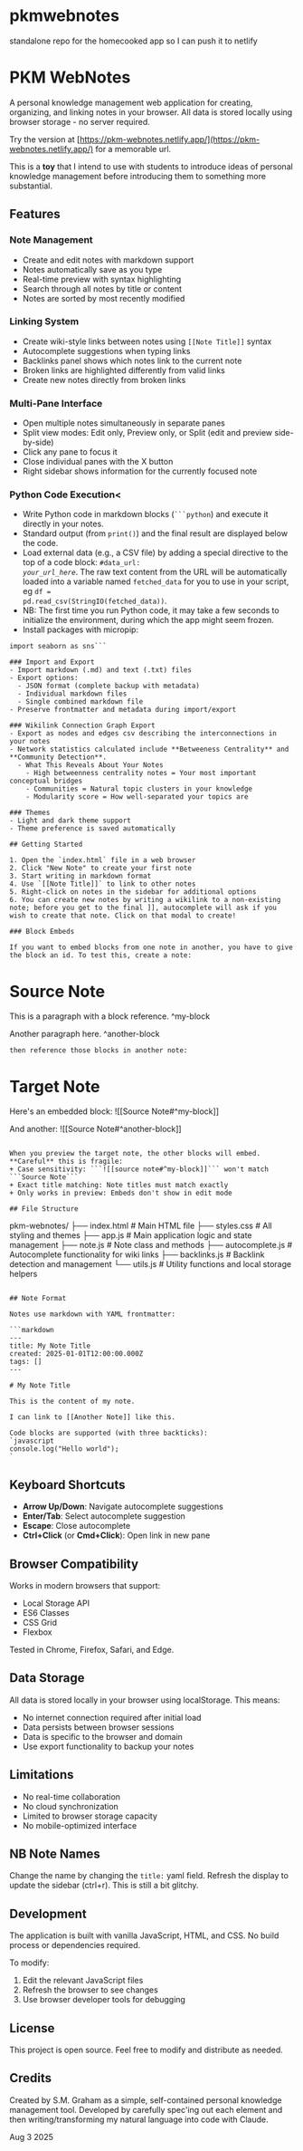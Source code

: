 # pkmwebnotes
standalone repo for the homecooked app so I can push it to netlify

# PKM WebNotes

A personal knowledge management web application for creating, organizing, and linking notes in your browser. All data is stored locally using browser storage - no server required.

Try the version at [https://pkm-webnotes.netlify.app/](https://pkm-webnotes.netlify.app/) for a memorable url.

This is a **toy** that I intend to use with students to introduce ideas of personal knowledge management before introducing them to something more substantial.

## Features

### Note Management
- Create and edit notes with markdown support
- Notes automatically save as you type
- Real-time preview with syntax highlighting
- Search through all notes by title or content
- Notes are sorted by most recently modified

### Linking System
- Create wiki-style links between notes using `[[Note Title]]` syntax
- Autocomplete suggestions when typing links
- Backlinks panel shows which notes link to the current note
- Broken links are highlighted differently from valid links
- Create new notes directly from broken links

### Multi-Pane Interface
- Open multiple notes simultaneously in separate panes
- Split view modes: Edit only, Preview only, or Split (edit and preview side-by-side)
- Click any pane to focus it
- Close individual panes with the X button
- Right sidebar shows information for the currently focused note

### Python Code Execution<
- Write Python code in markdown blocks (<code>\`\`\`python</code>) and execute it directly in your notes.
- Standard output (from <code>print()</code>) and the final result are displayed below the code.
- Load external data (e.g., a CSV file) by adding a special directive to the top of a code block: <code>#data_url: *your_url_here*</code>. The raw text content from the URL will be automatically loaded into a variable named <code>fetched_data</code> for you to use in your script, eg <code>df = pd.read_csv(StringIO(fetched_data))</code>.</li>
- NB:</b> The first time you run Python code, it may take a few seconds to initialize the environment, during which the app might seem frozen.
- Install packages with micropip:
```await micropip.install('seaborn')
import seaborn as sns```

### Import and Export
- Import markdown (.md) and text (.txt) files
- Export options:
  - JSON format (complete backup with metadata)
  - Individual markdown files
  - Single combined markdown file
- Preserve frontmatter and metadata during import/export

### Wikilink Connection Graph Export
- Export as nodes and edges csv describing the interconnections in your notes
- Network statistics calculated include **Betweeness Centrality** and **Community Detection**.
  - What This Reveals About Your Notes
    - High betweenness centrality notes = Your most important conceptual bridges
    - Communities = Natural topic clusters in your knowledge
    - Modularity score = How well-separated your topics are

### Themes
- Light and dark theme support
- Theme preference is saved automatically

## Getting Started

1. Open the `index.html` file in a web browser
2. Click "New Note" to create your first note
3. Start writing in markdown format
4. Use `[[Note Title]]` to link to other notes
5. Right-click on notes in the sidebar for additional options
6. You can create new notes by writing a wikilink to a non-existing note; before you get to the final ]], autocomplete will ask if you wish to create that note. Click on that modal to create!

### Block Embeds

If you want to embed blocks from one note in another, you have to give the block an id. To test this, create a note:

```
# Source Note

This is a paragraph with a block reference. ^my-block

Another paragraph here. ^another-block
```
then reference those blocks in another note:

```
# Target Note

Here's an embedded block:
![[Source Note#^my-block]]

And another:
![[Source Note#^another-block]]
```

When you preview the target note, the other blocks will embed. **Careful** this is fragile:
+ Case sensitivity: ```![[source note#^my-block]]``` won't match ```Source Note```
+ Exact title matching: Note titles must match exactly
+ Only works in preview: Embeds don't show in edit mode

## File Structure

```
pkm-webnotes/
├── index.html          # Main HTML file
├── styles.css          # All styling and themes
├── app.js             # Main application logic and state management
├── note.js            # Note class and methods
├── autocomplete.js    # Autocomplete functionality for wiki links
├── backlinks.js       # Backlink detection and management
└── utils.js           # Utility functions and local storage helpers
```

## Note Format

Notes use markdown with YAML frontmatter:

```markdown
---
title: My Note Title
created: 2025-01-01T12:00:00.000Z
tags: []
---

# My Note Title

This is the content of my note.

I can link to [[Another Note]] like this.

Code blocks are supported (with three backticks):
`javascript
console.log("Hello world");
`

```

## Keyboard Shortcuts

- **Arrow Up/Down**: Navigate autocomplete suggestions
- **Enter/Tab**: Select autocomplete suggestion
- **Escape**: Close autocomplete
- **Ctrl+Click** (or **Cmd+Click**): Open link in new pane

## Browser Compatibility

Works in modern browsers that support:
- Local Storage API
- ES6 Classes
- CSS Grid
- Flexbox

Tested in Chrome, Firefox, Safari, and Edge.

## Data Storage

All data is stored locally in your browser using localStorage. This means:
- No internet connection required after initial load
- Data persists between browser sessions
- Data is specific to the browser and domain
- Use export functionality to backup your notes

## Limitations

- No real-time collaboration
- No cloud synchronization
- Limited to browser storage capacity
- No mobile-optimized interface

## NB Note Names
Change the name by changing the `title:` yaml field. Refresh the display to update the sidebar (ctrl+r). This is still a bit glitchy.

## Development

The application is built with vanilla JavaScript, HTML, and CSS. No build process or dependencies required.

To modify:
1. Edit the relevant JavaScript files
2. Refresh the browser to see changes
3. Use browser developer tools for debugging

## License

This project is open source. Feel free to modify and distribute as needed.

## Credits

Created by S.M. Graham as a simple, self-contained personal knowledge management tool. Developed by carefully spec'ing out each element and then writing/transforming my natural language into code with Claude.

Aug 3 2025
